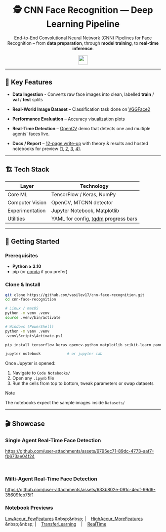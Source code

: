 <div align="center">
  
<h1>🕵️ CNN Face Recognition — Deep Learning Pipeline</h1>
  
<p>End-to-End Convolutional Neural Network (CNN) Pipelines for Face Recognition – from <b>data preparation</b>, through <b>model training</b>, to <b>real-time inference</b>.</p>

<div>
  <img src="https://img.shields.io/badge/Solo-Project-gray?logo=codecrafters&labelColor=cyan&logoColor=%23323232" style="height: 30px; width: auto;">
</div>

</div>

---

## 📜 Key Features

- **Data Ingestion** - Converts raw face images into clean, labelled **train** / **val** / **test** splits

- **Real-World Image Dataset** – Classification task done on [VGGFace2](https://www.robots.ox.ac.uk/~vgg/data/vgg_face2/)
  
- **Performance Evaluation** – Accuracy visualization plots
  
- **Real-Time Detection** – [OpenCV](https://opencv.org/) demo that detects one and multiple agents' faces live.
  
- **Docs / Report** – [12-page write-up](CNN%20for%20Face%20Recognition.docx) with theory & results and hosted notebooks for preview [[1](https://vasilev17.github.io/cnn-face-recognition/Benchmark%20(LowAccur_FewFeatures).html), [2](https://vasilev17.github.io/cnn-face-recognition/Benchmark%20(HighAccur_MoreFeatures).html), [3](https://vasilev17.github.io/cnn-face-recognition/TransferLearningNotebook.html), [4](https://vasilev17.github.io/cnn-face-recognition/RealTimeFaceDetectionNotebook.html)].

---

## 🏗️ Tech Stack
| Layer            | Technology                                  |
|------------------|---------------------------------------------|
| Core ML          | TensorFlow / Keras, NumPy |
| Computer Vision  | 	OpenCV, MTCNN detector |
| Experimentation  | 	Jupyter Notebook, Matplotlib |
| Utilities        | 	YAML for config, [tqdm](https://tqdm.github.io/) progress bars |


---

## 🏁 Getting Started

### Prerequisites
- **Python ≥ 3.10**
- pip (or [conda](https://anaconda.org/anaconda/conda) if you prefer)

### Clone & Install
```bash
git clone https://github.com/vasilev17/cnn-face-recognition.git
cd cnn-face-recognition

# Linux / macOS
python -m venv .venv
source .venv/bin/activate

# Windows (PowerShell)
python -m venv .venv
.venv\Scripts\Activate.ps1

pip install tensorflow keras opencv-python matplotlib scikit-learn pandas notebook

jupyter notebook            # or jupyter lab
```
Once Jupyter is opened:
1. Navigate to `Code Notebooks/`
2. Open any `.ipynb` file
3. Run the cells from top to bottom, tweak parameters or swap datasets

> [!NOTE]
> The notebooks expect the sample images inside `Datasets/`

---

## 🎬 Showcase

### Single Agent Real-Time Face Detection
https://github.com/user-attachments/assets/9795ec71-89dc-4773-aaf7-fb673ae04f24

</br>

### Milti-Agent Real-Time Face Detection
https://github.com/user-attachments/assets/633b802e-091c-4ecf-99d9-35609fcb75f1

### Notebook Previews
[LowAccur_FewFeatures](https://vasilev17.github.io/cnn-face-recognition/Benchmark%20(LowAccur_FewFeatures).html)  &nbsp;&nbsp;  |  &nbsp;&nbsp;  [HighAccur_MoreFeatures](https://vasilev17.github.io/cnn-face-recognition/Benchmark%20(HighAccur_MoreFeatures).html)  &nbsp;&nbsp;  |  &nbsp;&nbsp;  [TransferLearning](https://vasilev17.github.io/cnn-face-recognition/TransferLearningNotebook.html)  &nbsp;&nbsp;  |  &nbsp;&nbsp;  [RealTime](https://vasilev17.github.io/cnn-face-recognition/RealTimeFaceDetectionNotebook.html)

